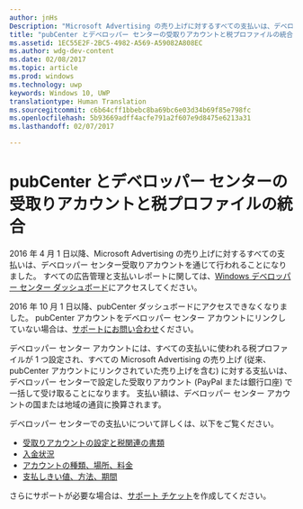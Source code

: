 ```yaml
---
author: jnHs
Description: "Microsoft Advertising の売り上げに対するすべての支払いは、デベロッパー センター受取りアカウントを通じて行われるようになりました。"
title: "pubCenter とデベロッパー センターの受取りアカウントと税プロファイルの統合"
ms.assetid: 1EC55E2F-2BC5-4982-A569-A59082A808EC
ms.author: wdg-dev-content
ms.date: 02/08/2017
ms.topic: article
ms.prod: windows
ms.technology: uwp
keywords: Windows 10, UWP
translationtype: Human Translation
ms.sourcegitcommit: c6b64cff1bbebc8ba69bc6e03d34b69f85e798fc
ms.openlocfilehash: 5b93669adff4acfe791a2f607e9d8475e6213a31
ms.lasthandoff: 02/07/2017

---
```


# <a name="pubcenter-devcenter-payout-account-and-tax-profile-consolidation"></a>pubCenter とデベロッパー センターの受取りアカウントと税プロファイルの統合

2016 年 4 月 1 日以降、Microsoft Advertising の売り上げに対するすべての支払いは、デベロッパー センター受取りアカウントを通じて行われることになりました。 すべての広告管理と支払いレポートに関しては、[Windows デベロッパー センター ダッシュボード](https://developer.microsoft.com/dashboard/apps/overview)にアクセスしてください。 

2016 年 10 月 1 日以降、pubCenter ダッシュボードにアクセスできなくなりました。 pubCenter アカウントをデベロッパー センター アカウントにリンクしていない場合は、[サポートにお問い合わせ](http://go.microsoft.com/fwlink/p/?LinkId=393643)ください。

デベロッパー センター アカウントには、すべての支払いに使われる税プロファイルが 1 つ設定され、すべての Microsoft Advertising の売り上げ (従来、pubCenter アカウントにリンクされていた売り上げを含む) に対する支払いは、デベロッパー センターで設定した受取りアカウント (PayPal または銀行口座) で一括して受け取ることになります。 支払い額は、デベロッパー センター アカウントの国または地域の通貨に換算されます。 

デベロッパー センターでの支払いについて詳しくは、以下をご覧ください。

- [受取りアカウントの設定と税関連の書類](setting-up-your-payout-account-and-tax-forms.md)
- [入金状況](payout-summary.md)
- [アカウントの種類、場所、料金](account-types-locations-and-fees.md#developer-account-and-app-submission-markets)
- [支払しきい値、方法、期間](payment-thresholds-methods-and-timeframes.md)

さらにサポートが必要な場合は、[サポート チケット](http://go.microsoft.com/fwlink/p/?LinkId=733342)を作成してください。

 

